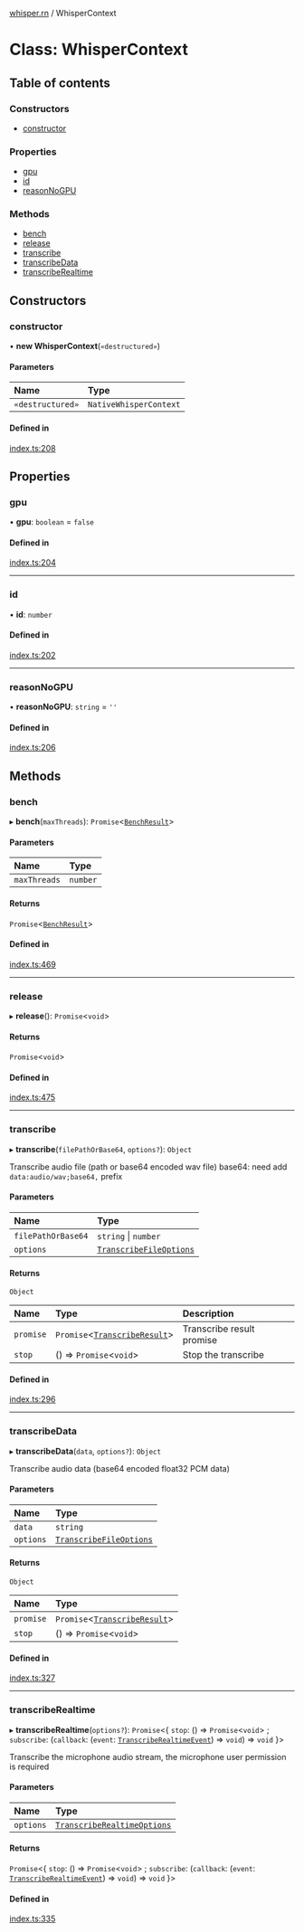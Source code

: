 [whisper.rn](../README.md) / WhisperContext

# Class: WhisperContext

## Table of contents

### Constructors

- [constructor](WhisperContext.md#constructor)

### Properties

- [gpu](WhisperContext.md#gpu)
- [id](WhisperContext.md#id)
- [reasonNoGPU](WhisperContext.md#reasonnogpu)

### Methods

- [bench](WhisperContext.md#bench)
- [release](WhisperContext.md#release)
- [transcribe](WhisperContext.md#transcribe)
- [transcribeData](WhisperContext.md#transcribedata)
- [transcribeRealtime](WhisperContext.md#transcriberealtime)

## Constructors

### constructor

• **new WhisperContext**(`«destructured»`)

#### Parameters

| Name | Type |
| :------ | :------ |
| `«destructured»` | `NativeWhisperContext` |

#### Defined in

[index.ts:208](https://github.com/mybigday/whisper.rn/blob/a11299e/src/index.ts#L208)

## Properties

### gpu

• **gpu**: `boolean` = `false`

#### Defined in

[index.ts:204](https://github.com/mybigday/whisper.rn/blob/a11299e/src/index.ts#L204)

___

### id

• **id**: `number`

#### Defined in

[index.ts:202](https://github.com/mybigday/whisper.rn/blob/a11299e/src/index.ts#L202)

___

### reasonNoGPU

• **reasonNoGPU**: `string` = `''`

#### Defined in

[index.ts:206](https://github.com/mybigday/whisper.rn/blob/a11299e/src/index.ts#L206)

## Methods

### bench

▸ **bench**(`maxThreads`): `Promise`<[`BenchResult`](../README.md#benchresult)\>

#### Parameters

| Name | Type |
| :------ | :------ |
| `maxThreads` | `number` |

#### Returns

`Promise`<[`BenchResult`](../README.md#benchresult)\>

#### Defined in

[index.ts:469](https://github.com/mybigday/whisper.rn/blob/a11299e/src/index.ts#L469)

___

### release

▸ **release**(): `Promise`<`void`\>

#### Returns

`Promise`<`void`\>

#### Defined in

[index.ts:475](https://github.com/mybigday/whisper.rn/blob/a11299e/src/index.ts#L475)

___

### transcribe

▸ **transcribe**(`filePathOrBase64`, `options?`): `Object`

Transcribe audio file (path or base64 encoded wav file)
base64: need add `data:audio/wav;base64,` prefix

#### Parameters

| Name | Type |
| :------ | :------ |
| `filePathOrBase64` | `string` \| `number` |
| `options` | [`TranscribeFileOptions`](../README.md#transcribefileoptions) |

#### Returns

`Object`

| Name | Type | Description |
| :------ | :------ | :------ |
| `promise` | `Promise`<[`TranscribeResult`](../README.md#transcriberesult)\> | Transcribe result promise |
| `stop` | () => `Promise`<`void`\> | Stop the transcribe |

#### Defined in

[index.ts:296](https://github.com/mybigday/whisper.rn/blob/a11299e/src/index.ts#L296)

___

### transcribeData

▸ **transcribeData**(`data`, `options?`): `Object`

Transcribe audio data (base64 encoded float32 PCM data)

#### Parameters

| Name | Type |
| :------ | :------ |
| `data` | `string` |
| `options` | [`TranscribeFileOptions`](../README.md#transcribefileoptions) |

#### Returns

`Object`

| Name | Type |
| :------ | :------ |
| `promise` | `Promise`<[`TranscribeResult`](../README.md#transcriberesult)\> |
| `stop` | () => `Promise`<`void`\> |

#### Defined in

[index.ts:327](https://github.com/mybigday/whisper.rn/blob/a11299e/src/index.ts#L327)

___

### transcribeRealtime

▸ **transcribeRealtime**(`options?`): `Promise`<{ `stop`: () => `Promise`<`void`\> ; `subscribe`: (`callback`: (`event`: [`TranscribeRealtimeEvent`](../README.md#transcriberealtimeevent)) => `void`) => `void`  }\>

Transcribe the microphone audio stream, the microphone user permission is required

#### Parameters

| Name | Type |
| :------ | :------ |
| `options` | [`TranscribeRealtimeOptions`](../README.md#transcriberealtimeoptions) |

#### Returns

`Promise`<{ `stop`: () => `Promise`<`void`\> ; `subscribe`: (`callback`: (`event`: [`TranscribeRealtimeEvent`](../README.md#transcriberealtimeevent)) => `void`) => `void`  }\>

#### Defined in

[index.ts:335](https://github.com/mybigday/whisper.rn/blob/a11299e/src/index.ts#L335)
